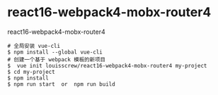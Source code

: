 # react16-webpack4-mobx-router4
react16-webpack4-mobx-router4
```
# 全局安装 vue-cli
$ npm install --global vue-cli
# 创建一个基于 webpack 模板的新项目
$  vue init louisscrew/react16-webpack4-mobx-router4 my-project
$ cd my-project
$ npm install
$ npm run start  or  npm run build
```
